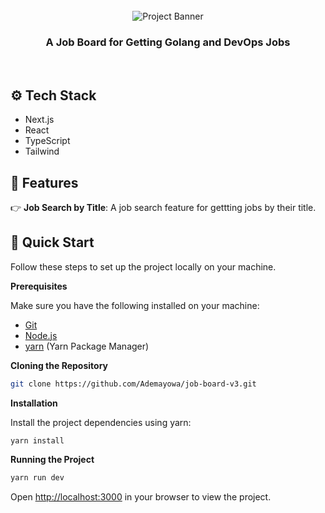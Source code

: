 <div align="center">
 <br />
  <img src="https://res.cloudinary.com/dpxs9ause/image/upload/c_thumb,w_200,g_face/v1736974119/job-board-for-go/landing_beo5ow.png" alt="Project Banner">
    <h3>A Job Board for Getting Golang and DevOps Jobs</h3>
  <br />
</div>

## <a name="tech-stack">⚙️ Tech Stack</a>

- Next.js
- React
- TypeScript
- Tailwind

## <a name="features">🔋 Features</a>

👉 **Job Search by Title**: A job search feature for gettting jobs by their title.

## <a name="quick-start">🤸 Quick Start</a>

Follow these steps to set up the project locally on your machine.

**Prerequisites**

Make sure you have the following installed on your machine:

- [Git](https://git-scm.com/)
- [Node.js](https://nodejs.org/en)
- [yarn](https://yarnpkg.com/) (Yarn Package Manager)

**Cloning the Repository**

```bash
git clone https://github.com/Ademayowa/job-board-v3.git
```

**Installation**

Install the project dependencies using yarn:

```bash
yarn install
```

**Running the Project**

```bash
yarn run dev
```

Open [http://localhost:3000](http://localhost:3000) in your browser to view the project.
